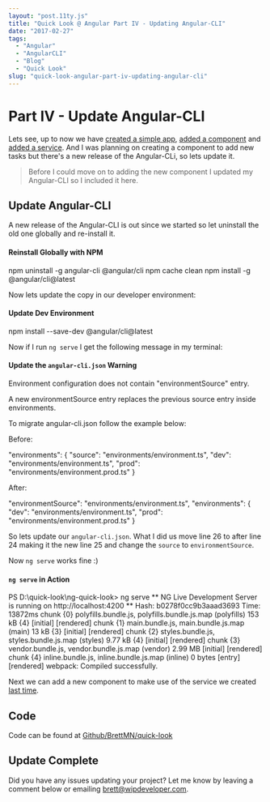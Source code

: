 ```yaml
---
layout: "post.11ty.js"
title: "Quick Look @ Angular Part IV - Updating Angular-CLI"
date: "2017-02-27"
tags: 
  - "Angular"
  - "AngularCLI"
  - "Blog"
  - "Quick Look"
slug: "quick-look-angular-part-iv-updating-angular-cli"
---
```


# Part IV - Update Angular-CLI

Lets see, up to now we have [created a simple app](/2017/02/16/quick-look-angular/), [added a component](/2017/02/20/quick-look-angular-part-ii-add-a-component/) and [added a service](/2017/02/22/quick-look-angular-part-iii-create-a-service/). And I was planning on creating a component to add new tasks but there's a new release of the Angular-CLi, so lets update it.

> Before I could move on to adding the new component I updated my Angular-CLI so I included it here.

## Update Angular-CLI

A new release of the Angular-CLI is out since we started so let uninstall the old one globally and re-install it.

#### Reinstall Globally with NPM

npm uninstall -g angular-cli @angular/cli
npm cache clean
npm install -g @angular/cli@latest

Now lets update the copy in our developer environment:

#### Update Dev Environment

npm install --save-dev @angular/cli@latest

Now if I run `ng serve` I get the following message in my terminal:

#### Update the `angular-cli.json` Warning

Environment configuration does not contain "environmentSource" entry.

A new environmentSource entry replaces the previous source entry inside environments.

To migrate angular-cli.json follow the example below:

Before:

"environments": {
  "source": "environments/environment.ts",
  "dev": "environments/environment.ts",
  "prod": "environments/environment.prod.ts"
}

After:

"environmentSource": "environments/environment.ts",
"environments": {
  "dev": "environments/environment.ts",
  "prod": "environments/environment.prod.ts"
}

So lets update our `angular-cli.json`. What I did us move line 26 to after line 24 making it the new line 25 and change the `source` to `environmentSource`.

Now `ng serve` works fine :)

#### `ng serve` in Action

PS D:\\quick-look\\ng-quick-look> ng serve
\*\* NG Live Development Server is running on http://localhost:4200 \*\*
Hash: b0278f0cc9b3aaad3693
Time: 13872ms
chunk    {0} polyfills.bundle.js, polyfills.bundle.js.map (polyfills) 153 kB {4} \[initial\] \[rendered\]
chunk    {1} main.bundle.js, main.bundle.js.map (main) 13 kB {3} \[initial\] \[rendered\]
chunk    {2} styles.bundle.js, styles.bundle.js.map (styles) 9.77 kB {4} \[initial\] \[rendered\]
chunk    {3} vendor.bundle.js, vendor.bundle.js.map (vendor) 2.99 MB \[initial\] \[rendered\]
chunk    {4} inline.bundle.js, inline.bundle.js.map (inline) 0 bytes \[entry\] \[rendered\]
webpack: Compiled successfully.

Next we can add a new component to make use of the service we created [last time](/2017/02/22/quick-look-angular-part-iii-create-a-service/).

## Code

Code can be found at [Github/BrettMN/quick-look](https://github.com/BrettMN/quick-look/tree/master/ng-quick-look)

## Update Complete

Did you have any issues updating your project? Let me know by leaving a comment below or emailing [brett@wipdeveloper.com](mailto:brett@wipdeveloper.com).
